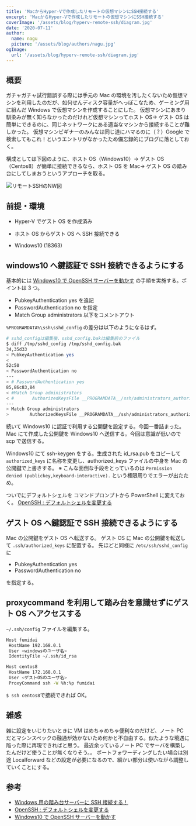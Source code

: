 ```yaml
---
title: 'MacからHyper-Vで作成したリモートの仮想マシンにSSH接続する'
excerpt: 'MacからHyper-Vで作成したリモートの仮想マシンにSSH接続する'
coverImage: '/assets/blog/hyperv-remote-ssh/diagram.jpg'
date: '2020-07-11'
author:
  name: nagu
  picture: '/assets/blog/authors/nagu.jpg'
ogImage:
  url: '/assets/blog/hyperv-remote-ssh/diagram.jpg'
---
```


## 概要

ガチャガチャ試行錯誤する際には手元の Mac の環境を汚したくないため仮想マシンを利用したのだが、如何せんディスク容量がへっぽこなため、ゲーミング用に組んだ Windows で仮想マシンを作成することにした。
仮想マシンにあまり馴染みが無く知らなかったのだけれど仮想マシンってホスト OS→ ゲスト OS は簡単にできるのに、同じネットワークにある適当なマシンから接続することが難しかった。
仮想マシンビギナーのみんなは同じ道にハマるのに（？）Google で検索してもこれ！というエントリがなかったため備忘録的にブログに落としておく。

構成としては下図のように、ホスト OS（Windows10）→ ゲスト OS（Centos8）が簡単に接続できるなら、ホスト OS を Mac→ ゲスト OS の踏み台にしてしまおうというアプローチを取る。

![リモートSSHのNW図](/assets/blog/hyperv-remote-ssh/diagram.jpg "リモートSSHのNW図")

## 前提・環境

- Hyper-V でゲスト OS を作成済み
- ホスト OS からゲスト OS へ SSH 接続できる

- Windows10 (18363)

## windows10 へ鍵認証で SSH 接続できるようにする

基本的には [Windows10 で OpenSSH サーバーを動かす](https://wave.hatenablog.com/entry/2019/02/23/080800) の手順を実施する。ポイントは 3 つ。

- PubkeyAuthentication yes を追記
- PasswordAuthentication no を指定
- Match Group administrators 以下をコメントアウト

`%PROGRAMDATA%\ssh\sshd_config` の差分は以下のようになるはず。

```bash
# sshd_configは編集後、sshd_config.bakは編集前のファイル
$ diff /tmp/sshd_config /tmp/sshd_config.bak
34,35d33
< PubkeyAuthentication yes
<
52c50
< PasswordAuthentication no
---
> # PasswordAuthentication yes
85,86c83,84
< #Match Group administrators
< #       AuthorizedKeysFile __PROGRAMDATA__/ssh/administrators_authorized_keys
---
> Match Group administrators
>        AuthorizedKeysFile __PROGRAMDATA__/ssh/administrators_authorized_keys
```

続いて Windows10 に認証で利用する公開鍵を設定する。今回一番詰まった。
Mac にて作成した公開鍵を Windows10 へ送信する。今回は意識が低いので scp で送信する。

Windows10 にて ssh-keygen をする。生成された id_rsa.pub をコピーして `authorized_keys` に名称を変更し、authorized_keys ファイルの中身を Mac の公開鍵で上書きする。
※ こんな面倒な手段をとっているのは `Permission denied (publickey,keyboard-interactive).` という権限周りでエラーが出たため。

ついでにデフォルトシェルを コマンドプロンプトから PowerShell に変えておく。
[OpenSSH : デフォルトシェルを変更する](https://www.server-world.info/query?os=Windows_Server_2019&p=ssh&f=5)

## ゲスト OS へ鍵認証で SSH 接続できるようにする

Mac の公開鍵をゲスト OS へ転送する。
ゲスト OS に Mac の公開鍵を転送して `.ssh/authorized_keys` に配置する。
先ほどと同様に `/etc/ssh/sshd_config` に

- PubkeyAuthentication yes
- PasswordAuthentication no

を指定する。

## proxycommand を利用して踏み台を意識せずにゲスト OS へアクセスする

`~/.ssh/config` ファイルを編集する。

```bash
Host fumidai
 HostName 192.168.0.1
 User <windowsのユーザ名>
 IdentityFile ~/.ssh/id_rsa

Host centos8
 HostName 172.168.0.1
 User <ゲストOSのユーザ名>
 ProxyCommand ssh -W %h:%p fumidai
```

`$ ssh centos8`で接続できれば OK。

## 雑感

雑に設定をいじりたいときに VM はめちゃめちゃ便利なのだけど、ノート PC だとマシンスペックの融通が効かないため何かと不自由する。似たような境遇に陥った際に再現できればと思う。
最近余っているノート PC でサーバを構築したんだけど使うことが無くなりそう。。
ポートフォワーディングしたい場合は別途 Localforward などの設定が必要になるので、細かい部分は使いながら調整していくことにする。

## 参考

- [Windows 用の踏み台サーバーに SSH 接続する！](https://qiita.com/1Kano/items/ea018abaae7ce5edbf73)
- [OpenSSH : デフォルトシェルを変更する](https://www.server-world.info/query?os=Windows_Server_2019&p=ssh&f=5)
- [Windows10 で OpenSSH サーバーを動かす](https://wave.hatenablog.com/entry/2019/02/23/080800)